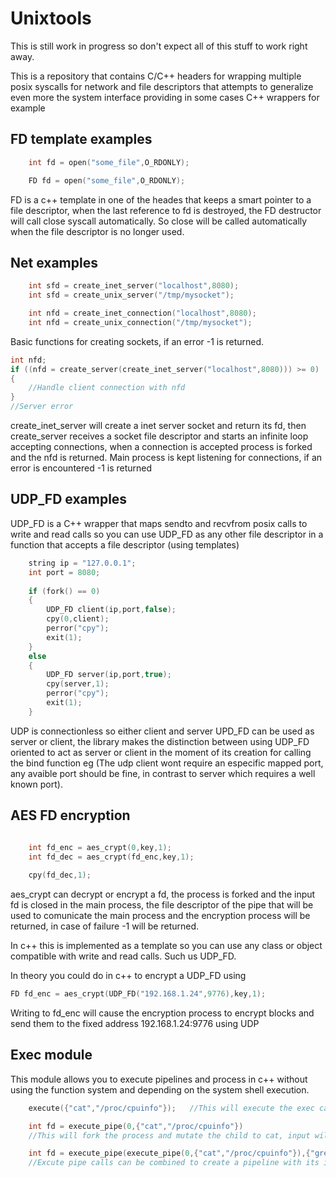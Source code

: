 # Unixtools

This is still work in progress so don't expect all of this stuff to work right away.

This is a repository that contains C/C++ headers for wrapping multiple posix syscalls for network and file descriptors that attempts to generalize even
more the system interface providing in some cases C++ wrappers for example


## FD template examples
``` c
    int fd = open("some_file",O_RDONLY);
```

``` c++
    FD fd = open("some_file",O_RDONLY);
```

FD is a c++ template in one of the heades that keeps a smart pointer to a file descriptor, when the last reference to fd is destroyed, the FD destructor will call close syscall automatically. So close will be called automatically when the file descriptor is no longer used.

## Net examples


``` c
    int sfd = create_inet_server("localhost",8080);
    int sfd = create_unix_server("/tmp/mysocket");

    int nfd = create_inet_connection("localhost",8080);
    int nfd = create_unix_connection("/tmp/mysocket");
```

Basic functions for creating sockets, if an error -1 is returned.

``` c
int nfd;
if ((nfd = create_server(create_inet_server("localhost",8080))) >= 0)
{
    //Handle client connection with nfd
}
//Server error
```

create_inet_server will create a inet server socket and return its fd, then create_server receives a socket file descriptor and starts an infinite loop accepting connections, when a connection is accepted process is forked and the nfd is returned. Main process is kept listening for connections, if an error is encountered -1 is returned

## UDP_FD examples

UDP_FD is a C++ wrapper that maps sendto and recvfrom posix calls to write and read calls so you can use UDP_FD as any other file descriptor in a function that accepts a file descriptor (using templates)

``` c++
    string ip = "127.0.0.1";
    int port = 8080;
    
    if (fork() == 0)
    {
        UDP_FD client(ip,port,false);
        cpy(0,client);
        perror("cpy");
        exit(1);
    }
    else
    {
        UDP_FD server(ip,port,true);
        cpy(server,1);
        perror("cpy");
        exit(1);
    }
```

UDP is connectionless so either client and server UPD_FD can be used as server or client, the library makes the distinction between using UDP_FD oriented to act as server or client in the moment of its creation for calling the bind function eg (The udp client wont require an especific mapped port, any avaible port should be fine, in contrast to server which requires a well known port).

## AES FD encryption

``` c
    
    int fd_enc = aes_crypt(0,key,1);
    int fd_dec = aes_crypt(fd_enc,key,1);

    cpy(fd_dec,1);
```

aes_crypt can decrypt or encrypt a fd, the process is forked and the input fd is closed in the main process, the file descriptor of the pipe that will be used to comunicate the main process and the encryption process will be returned, in case of failure -1 will be returned.

In c++ this is implemented as a template so you can use any class or object compatible with write and read calls. Such us UDP_FD.

In theory you could do in c++ to encrypt a UDP_FD using 

``` c++
FD fd_enc = aes_crypt(UDP_FD("192.168.1.24",9776),key,1);

```

Writing to fd_enc will cause the encryption process to encrypt blocks and send them to the fixed address 192.168.1.24:9776 using UDP


## Exec module

This module allows you to execute pipelines and process in c++ without using the function system and depending on the system shell execution.


``` c++
    execute({"cat","/proc/cpuinfo"});   //This will execute the exec call and mutate to the cat process

    int fd = execute_pipe(0,{"cat","/proc/cpuinfo"})    
    //This will fork the process and mutate the child to cat, input will be gathered from fd 0 and set the output to fd so the father process can read it.

    int fd = execute_pipe(execute_pipe(0,{"cat","/proc/cpuinfo"}),{"grep","MHz"});
    //Excute pipe calls can be combined to create a pipeline with its initial input to 0 and final output to fd
```


